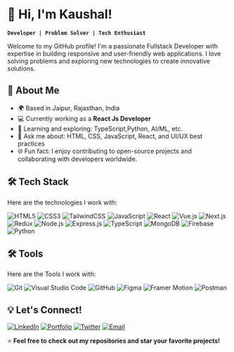 # 👋 Hi, I'm Kaushal!

**`Developer | Problem Solver | Tech Enthusiast`**

Welcome to my GitHub profile! I'm a passionate Fullstack Developer with expertise in building responsive and user-friendly web applications. I love solving problems and exploring new technologies to create innovative solutions.

## 🌟 About Me

- 🌍 Based in Jaipur, Rajasthan, India
- 💻 Currently working as a **React Js Developer** 
- 🌱 Learning and exploring: TypeScript,Python, AI/ML, etc.
- 💬 Ask me about: HTML, CSS, JavaScript, React, and UI/UX best practices
- 🌐 Fun fact: I enjoy contributing to open-source projects and collaborating with developers worldwide.

## 🛠️ Tech Stack

Here are the technologies I work with:

![HTML5](https://img.shields.io/badge/HTML5-E34F26?style=for-the-badge&logo=html5&logoColor=white)
![CSS3](https://img.shields.io/badge/CSS3-1572B6?style=for-the-badge&logo=css3&logoColor=white)
![TailwindCSS](https://img.shields.io/badge/TailwindCSS-06B6D4?style=for-the-badge&logo=tailwindcss&logoColor=white)
![JavaScript](https://img.shields.io/badge/JavaScript-F7DF1E?style=for-the-badge&logo=javascript&logoColor=black)
![React](https://img.shields.io/badge/React-61DAFB?style=for-the-badge&logo=react&logoColor=black)
![Vue.js](https://img.shields.io/badge/Vue.js-4FC08D?style=for-the-badge&logo=vuedotjs&logoColor=white)
![Next.js](https://img.shields.io/badge/Next-black?style=for-the-badge&logo=next.js&logoColor=white)
![Redux](https://img.shields.io/badge/redux-%23593d88.svg?style=for-the-badge&logo=redux&logoColor=white)
![Node.js](https://img.shields.io/badge/Node.js-339933?style=for-the-badge&logo=nodedotjs&logoColor=white)
![Express.js](https://img.shields.io/badge/Express.js-000000?style=for-the-badge&logo=express&logoColor=white)
![TypeScript](https://img.shields.io/badge/TypeScript-3178C6?style=for-the-badge&logo=typescript&logoColor=white)
![MongoDB](https://img.shields.io/badge/MongoDB-47A248?style=for-the-badge&logo=mongodb&logoColor=white)
![Firebase](https://img.shields.io/badge/Firebase-FFCA28?style=for-the-badge&logo=firebase&logoColor=black)
![Python](https://img.shields.io/badge/Python-3776AB?style=for-the-badge&logo=python&logoColor=white)

## 🛠️ Tools

Here are the Tools I work with:

![Git](https://img.shields.io/badge/Git-F05032?style=for-the-badge&logo=git&logoColor=white)
![Visual Studio Code](https://img.shields.io/badge/Visual%20Studio%20Code-007ACC?style=for-the-badge&logo=visualstudiocode&logoColor=white)
![GitHub](https://img.shields.io/badge/GitHub-181717?style=for-the-badge&logo=github&logoColor=white)
![Figma](https://img.shields.io/badge/Figma-F24E1E?style=for-the-badge&logo=figma&logoColor=white)
![Framer Motion](https://img.shields.io/badge/Framer%20Motion-0055FF?style=for-the-badge&logo=framer&logoColor=white)
![Postman](https://img.shields.io/badge/Postman-FF6C37?style=for-the-badge&logo=postman&logoColor=white)

## 💡 Let's Connect!

[![LinkedIn](https://img.shields.io/badge/LinkedIn-0077B5?style=for-the-badge&logo=linkedin&logoColor=white)](https://www.linkedin.com/in/kaushal-kumar-soni-99362122a/)
[![Portfolio](https://img.shields.io/badge/Portfolio-24292e?style=for-the-badge&logo=github&logoColor=white)](#)
[![Twitter](https://img.shields.io/badge/Twitter-1DA1F2?style=for-the-badge&logo=twitter&logoColor=white)](https://x.com/Kaushal30637618?t=iyA_ErzpGyfxMO2c4zibIw&s=08)
[![Email](https://img.shields.io/badge/Email-EA4335?style=for-the-badge&logo=gmail&logoColor=white)](https://mail.google.com/mail/u/0/#inbox?compose=new)

⭐️ **Feel free to check out my repositories and star your favorite projects!**

  <!---
  isKaushal/isKaushal is a ✨ special ✨ repository because its `README.md` (this file) appears on your GitHub profile.
  You can click the Preview link to take a look at your changes.
  --->
